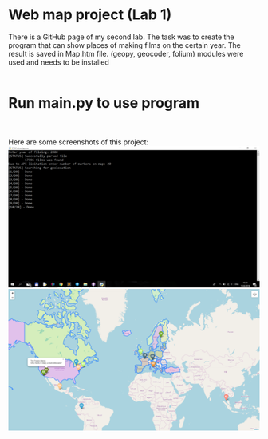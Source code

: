 # Web map project (Lab 1)
There is a GitHub page of my second lab. The task was to create the program that can show places of making films on the certain year. The result is saved in Map.htm file. (geopy, geocoder, folium) modules were used and needs to be installed
<br>
<br>
# Run main.py to use program
<br>
<br>
Here are some screenshots of this project:
<br>
<img src="https://github.com/MarkiianAtUCU/Lab_1_web_map/blob/master/Screenshots/scr-1.png">
<img src="https://github.com/MarkiianAtUCU/Lab_1_web_map/blob/master/Screenshots/scr-2.png">

